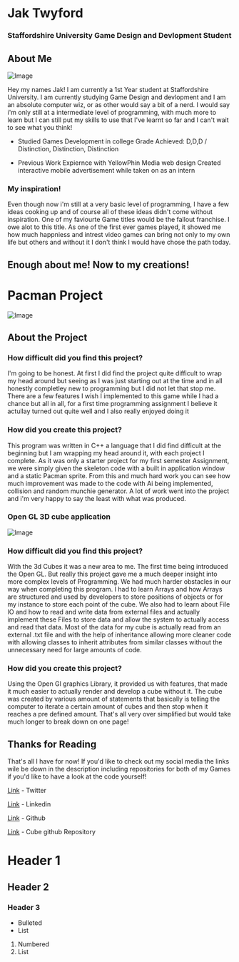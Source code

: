 # Jak Twyford 
### Staffordshire University Game Design and Devlopment Student 

## About Me

![Image](https://avatars3.githubusercontent.com/u/43676530?s=400&u=148711ecc72ca751e65dd6de6424165aaff5e815&v=4)

Hey my names Jak! I am currently a 1st Year student at Staffordshire University. I am currently studying Game Design and devlopment and I am an absolute computer wiz, or as other would say a bit of a nerd. I would say i'm only still at a intermediate level of programming, with much more to learn but I can still put my skills to use that I've learnt so far and I can't wait to see what you think!

- Studied Games Development in college
Grade Achieved: D,D,D / Distinction, Distinction, Distinction

- Previous Work Expiernce with YellowPhin Media web design
Created interactive mobile advertisement while taken on as an intern

### My inspiration!

Even though now i'm still at a very basic level of programming, I have a few ideas cooking up and of course all of these ideas didn't come without inspiration. One of my faviourte Game titles would be the fallout franchise. I owe alot to this title. As one of the first ever games played, it showed me how much happniess and intrest video games can bring not only to my own life but others and without it I don't think I would have chose the path today.

## Enough about me! Now to my creations!

# Pacman Project
![Image](https://i.imgur.com/B8WJ9vZ.png)

## About the Project 

### How difficult did you find this project?

I'm going to be honest. At first I did find the project quite difficult to wrap my head around but seeing as I was just starting out at the time and in all honestly completley new to programming but I did not let that stop me. There are a few features I wish I implemented to this game while I had a chance but all in all, for a first time programming assignment I believe it actullay turned out quite well and I also really enjoyed doing it

### How did you create this project?

This program was written in C++ a language that I did find difficult at the beginning but I am wrapping my head around it, with each project I complete. As it was only a starter project for my first semester Assignment, we were simply given the skeleton code with a built in application window and a static Pacman sprite. From this and much hard work you can see how much improvement was made to the code with Ai being implemented, collision and random munchie generator. A lot of work went into the project and i'm very happy to say the least with what was produced.

### Open GL 3D cube application
![Image](https://i.imgur.com/2Pn3AA8.png)

### How difficult did you find this project?

With the 3d Cubes it was a new area to me. The first time being introduced the Open GL. But really this project gave me a much deeper insight into more complex levels of Programming. We had much harder obstacles in our way when completing this program. I had to learn Arrays and how Arrays are structured and used by developers to store positions of objects or for my instance to store each point of the cube. We also had to learn about File IO and how to read and write data from external files and actually implement these Files to store data and allow the system to actually access and read that data. Most of the data for my cube is actually read from an external .txt file and with the help of inheritance allowing more cleaner code with allowing classes to inherit attributes from similar classes without the unnecessary need for large amounts of code.

### How did you create this project?

Using the Open Gl graphics Library, it provided us with features, that made it much easier to actually render and develop a cube without it. The cube was created by various amount of statements that basically is telling the computer to iterate a certain amount of cubes and then stop when it reaches a pre defined amount. That's all very over simplified but would take much longer to break down on one page!

## Thanks for Reading 

That's all I have for now! If you'd like to check out my social media the links wile be down in the description including repositories for both of my Games if you'd like to have a look at the code yourself!


[Link](https://twitter.com/JaxzyTwy) - Twitter

[Link](https://www.linkedin.com/in/jak-twyford-370730198/) - Linkedin

[Link](https://github.com/Jaktwy) - Github

[Link](https://github.com/Jaktwy/FOGGS-Github/tree/master) - Cube github Repository






# Header 1
## Header 2
### Header 3

- Bulleted
- List

1. Numbered
2. List






